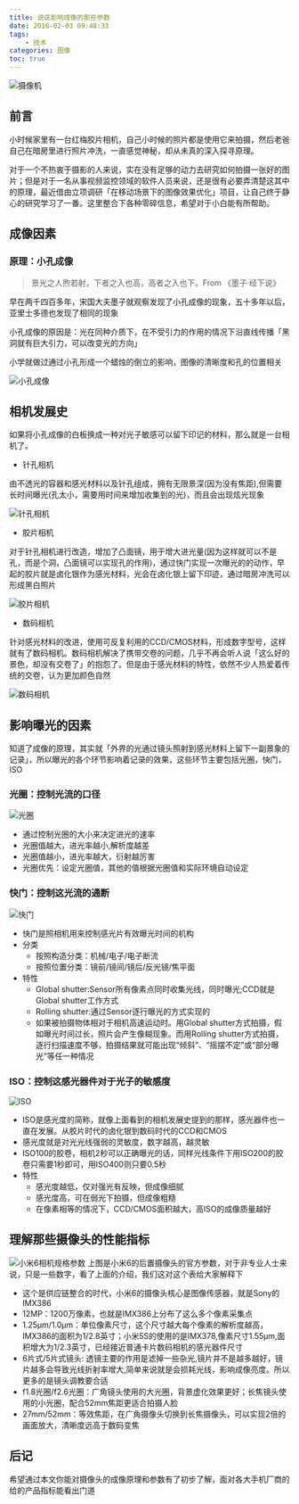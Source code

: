 ```yaml
---
title: 说说影响成像的那些参数
date: 2018-02-03 09:48:33
tags:
    - 技术
categories: 图像 
toc: true
---
```


![摄像机](camera.png)

## 前言

小时候家里有一台红梅胶片相机，自己小时候的照片都是使用它来拍摄，然后老爸自己在暗房里进行照片冲洗，一直感觉神秘，却从未真的深入探寻原理。

对于一个不热衷于摄影的人来说，实在没有足够的动力去研究如何拍摄一张好的图片；但是对于一名从事视频监控领域的软件人员来说，还是很有必要弄清楚这其中的原理，最近借由立项调研「在移动场景下的图像效果优化」项目，让自己终于静心的研究学习了一番。这里整合下各种零碎信息，希望对于小白能有所帮助。

<!--more-->

## 成像因素

### 原理：小孔成像

> 景光之人煦若射，下者之入也高，高者之入也下。From 《墨子·经下说》

早在两千四百多年，宋国大夫墨子就观察发现了小孔成像的现象，五十多年以后，亚里士多德也发现了相同的现象

小孔成像的原因是：光在同种介质下，在不受引力的作用的情况下沿直线传播「黑洞就有巨大引力，可以改变光的方向」

小学就做过通过小孔形成一个蜡烛的倒立的影响，图像的清晰度和孔的位置相关

![小孔成像](hole.png)

## 相机发展史

如果将小孔成像的白板换成一种对光子敏感可以留下印记的材料，那么就是一台相机了。

* 针孔相机

由不透光的容器和感光材料以及针孔组成，拥有无限景深(因为没有焦距),但需要长时间曝光(孔太小，需要用时间来增加收集到的光)，而且会出现炫光现象

![针孔相机](pinhole_camera.png)

* 胶片相机

对于针孔相机进行改造，增加了凸面镜，用于增大进光量(因为这样就可以不是孔，而是个洞，凸面镜可以实现孔的作用)，通过快门实现一次曝光的的动作，早起的胶片就是卤化银作为感光材料，光会在卤化银上留下印迹，通过暗房冲洗可以形成黑白照片

![胶片相机](film_camera.png)

* 数码相机

针对感光材料的改进，使用可反复利用的CCD/CMOS材料，形成数字型号，这样就有了数码相机。数码相机解决了携带交卷的问题，几乎不再会听人说「这么好的景色，却没有交卷了」的抱怨了。但是由于感光材料的特性，依然不少人热爱着传统的交卷，认为更加颜色自然

![数码相机](digital-camera.png)

## 影响曝光的因素

知道了成像的原理，其实就「外界的光通过镜头照射到感光材料上留下一副景象的记录」，所以曝光的各个环节影响着记录的效果，这些环节主要包括光圈，快门，ISO

### 光圈：控制光流的口径
![光圈](iris.png)

* 通过控制光圈的大小来决定进光的速率
* 光圈值越大，进光率越小,解析度越差
* 光圈值越小，进光率越大，衍射越厉害
* 光圈优先：设定光圈值，其他的值根据光圈值和实际环境自动设定

### 快门：控制这光流的通断
![快门](shutter.png)

* 快门是照相机用来控制感光片有效曝光时间的机构
* 分类
    * 按照构造分类：机械/电子/电子断流
    * 按照位置分类：镜前/镜间/镜后/反光镜/焦平面
* 特性
    * Global shutter:Sensor所有像素点同时收集光线，同时曝光;CCD就是Global shutter工作方式
    * Rolling shutter:通过Sensor逐行曝光的方式实现的
    * 如果被拍摄物体相对于相机高速运动时。用Global shutter方式拍摄，假如曝光时间过长，照片会产生像糊现象。而用Rolling shutter方式拍摄，逐行扫描速度不够，拍摄结果就可能出现“倾斜”、“摇摆不定”或“部分曝光”等任一种情况

### ISO：控制这感光器件对于光子的敏感度
![ISO](iso.png)

* ISO是感光度的简称，就像上面看到的相机发展史提到的那样，感光器件也一直在发展。从胶片时代的卤化银到数码时代的CCD和CMOS
* 感光度就是对光光线强弱的灵敏度，数字越高，越灵敏
* ISO100的胶卷，相机2秒可以正确曝光的话，同样光线条件下用ISO200的胶卷只需要1秒即可，用ISO400则只要0.5秒
* 特性
    * 感光度越低，仅对强光有反映，但成像细腻
    * 感光度高，可在弱光下拍摄，但成像粗糙
    * 在像素相等的情况下，CCD/CMOS面积越大，高ISO的成像质量越好

## 理解那些摄像头的性能指标
![小米6相机规格参数](mi6-camera.png)
上图是小米6的后置摄像头的官方参数，对于非专业人士来说，只是一些数字，看了上面的介绍，我们这对这个表给大家解释下
* 这个是供应链整合的时代，小米6的摄像头核心是图像传感器，就是Sony的IMX386
* 12MP：1200万像素，也就是IMX386上分布了这么多个像素采集点
* 1.25μm/1.0μm：单位像素尺寸，这个尺寸越大每个像素的解析度越高，IMX386的面积为1/2.8英寸；小米5S的使用的是IMX378,像素尺寸1.55μm,面积增大为1/2.3英寸，已经接近普通卡片数码相机的感光器件尺寸
* 6片式/5片式镜头: 透镜主要的作用是滤掉一些杂光,镜片并不是越多越好，镜片越多会导致光线折射率增大,简单来说就是会损耗光线，影响成像亮度。所以更多的是镜头调教要合适
* f1.8光圈/f2.6光圈：广角镜头使用的大光圈，背景虚化效果更好；长焦镜头使用的小光圈，配合52mm焦距更适合拍摄人脸
* 27mm/52mm：等效焦距，在广角摄像头切换到长焦摄像头，可以实现2倍的画面放大，清晰度远高于数码变焦

## 后记
希望通过本文你能对摄像头的成像原理和参数有了初步了解，面对各大手机厂商的给的产品指标能看出门道

